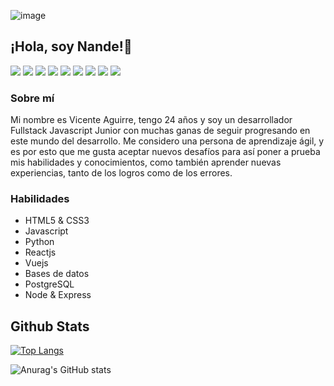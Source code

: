 ![image](https://github.com/Nandem1/Nandem1/assets/103139553/2920fdbe-fa23-4653-970c-80049e0feb0e)
## ¡Hola, soy Nande!👋
![](https://img.shields.io/badge/-HTML-lightgrey?logo=html5&style=flat&logoColor=white&color=161b22)
![](https://img.shields.io/badge/-CSS-lightgrey?logo=css3&style=flat&logoColor=white&color=161b22)
![](https://img.shields.io/badge/-Bootstrap-lightgrey?logo=bootstrap&style=flat&logoColor=white&color=161b22)
![](https://img.shields.io/badge/-Javascript-lightgrey?logo=javascript&style=flat&logoColor=white&color=161b22)
![](https://img.shields.io/badge/-React-lightgrey?logo=react&style=flat&logoColor=white&color=161b22)
![](https://img.shields.io/badge/-Vue.js-lightgrey?logo=Vue.js&style=flat&logoColor=white&color=161b22)
![](https://img.shields.io/badge/-Git-lightgrey?logo=git&style=flat&logoColor=white&color=161b22)
![](https://img.shields.io/badge/-Python-lightgrey?logo=Python&style=flat&logoColor=white&color=161b22)
![](https://img.shields.io/badge/-PostgreSQL-lightgrey?logo=PostgreSQL&style=flat&logoColor=white&color=161b22)

### Sobre mí
Mi nombre es Vicente Aguirre, tengo 24 años y soy un desarrollador Fullstack Javascript Junior con muchas ganas de seguir progresando en este mundo del desarrollo. Me considero una persona de aprendizaje ágil, y es por esto que me gusta aceptar nuevos desafíos para así poner a prueba mis habilidades y conocimientos, como también aprender nuevas experiencias, tanto de los logros como de los errores.

### Habilidades
- HTML5 & CSS3
- Javascript
- Python
- Reactjs
- Vuejs
- Bases de datos
- PostgreSQL
- Node & Express


## Github Stats

[![Top Langs](https://github-readme-stats.vercel.app/api/top-langs/?username=Nandem1&theme=tokyonight&show_icons=true)](https://github.com/anuraghazra/github-readme-stats)

![Anurag's GitHub stats](https://github-readme-stats.vercel.app/api?username=Nandem1&show_icons=true&theme=tokyonight)
